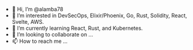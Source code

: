 - 👋 Hi, I’m @alamba78
- 👀 I’m interested in DevSecOps, Elixir/Phoenix, Go, Rust, Solidity, React, Svelte, AWS.
- 🌱 I’m currently learning React, Rust, and Kubernetes.
- 💞️ I’m looking to collaborate on ...
- 📫 How to reach me ...

<!---
alamba78/alamba78 is a ✨ special ✨ repository because its `README.md` (this file) appears on your GitHub profile.
You can click the Preview link to take a look at your changes.
--->
